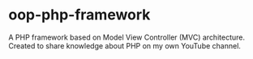 # oop-php-framework
A PHP framework based on Model View Controller (MVC) architecture. Created to share knowledge about PHP on my own YouTube channel.
